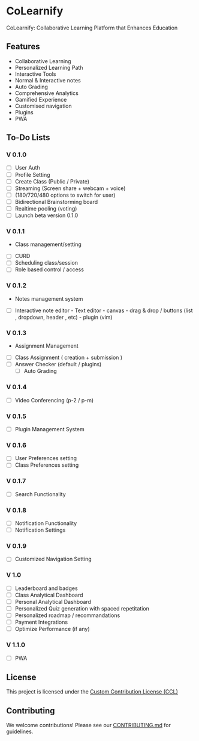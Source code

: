 # CoLearnify
CoLearnify:  Collaborative Learning Platform that Enhances Education

## Features

- Collaborative Learning
- Personalized Learning Path
- Interactive Tools
- Normal & Interactive notes
- Auto Grading
- Comprehensive Analytics
- Gamified Experience
- Customised navigation
- Plugins
- PWA

## To-Do Lists
### V 0.1.0
- [ ] User Auth
- [ ] Profile Setting
- [ ] Create Class (Public / Private)
- [ ] Streaming (Screen share + webcam + voice)
- [ ] (180/720/480 options to switch for user)
- [ ] Bidirectional Brainstorming board
- [ ] Realtime pooling (voting)
- [ ] Launch beta version 0.1.0
### V 0.1.1
- Class management/setting
- [ ] CURD
- [ ] Scheduling class/session
- [ ] Role based control / access
### V 0.1.2
- Notes management system
- [ ] Interactive note editor
      - Text editor
      - canvas
      - drag & drop / buttons (list , dropdown, header , etc)
      - plugin (vim)
### V 0.1.3
- Assignment Management
- [ ] Class Assignment ( creation + submission )
- [ ] Answer Checker (default / plugins)
  - [ ] Auto Grading
### V 0.1.4
- [ ] Video Conferencing (p-2 / p-m)
### V 0.1.5
- [ ] Plugin Management System
### V 0.1.6
- [ ] User Preferences setting
- [ ] Class Preferences setting
### V 0.1.7
- [ ] Search Functionality
### V 0.1.8
- [ ] Notification Functionality
- [ ] Notification Settings
### V 0.1.9
- [ ] Customized Navigation Setting
### V 1.0
- [ ] Leaderboard and badges
- [ ] Class Analytical Dashboard
- [ ] Personal Analytical Dashboard
- [ ] Personalized Quiz generation with spaced repetitation
- [ ] Personalized roadmap / recommandations
- [ ] Payment Integrations
- [ ] Optimize Performance (if any)
### V 1.1.0
- [ ] PWA

## License
This project is licensed under the [Custom Contribution License (CCL)](LICENSE)

## Contributing
We welcome contributions! Please see our [CONTRIBUTING.md](CONTRIBUTING.md) for guidelines.
